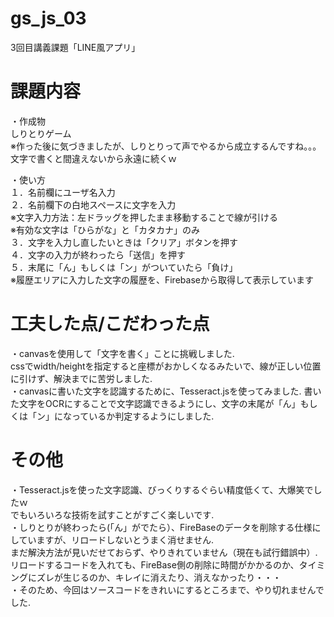 # gs_js_03
3回目講義課題「LINE風アプリ」

# 課題内容  
・作成物    
しりとりゲーム  
※作った後に気づきましたが、しりとりって声でやるから成立するんですね。。。  文字で書くと間違えないから永遠に続くｗ


・使い方  
１．名前欄にユーザ名入力  
２．名前欄下の白地スペースに文字を入力  
※文字入力方法：左ドラッグを押したまま移動することで線が引ける  
※有効な文字は「ひらがな」と「カタカナ」のみ  
３．文字を入力し直したいときは「クリア」ボタンを押す  
４．文字の入力が終わったら「送信」を押す  
５．末尾に「ん」もしくは「ン」がついていたら「負け」  
※履歴エリアに入力した文字の履歴を、Firebaseから取得して表示しています  


# 工夫した点/こだわった点  
・canvasを使用して「文字を書く」ことに挑戦しました.  
cssでwidth/heightを指定すると座標がおかしくなるみたいで、線が正しい位置に引けず、解決までに苦労しました.  
・canvasに書いた文字を認識するために、Tesseract.jsを使ってみました.
書いた文字をOCRにすることで文字認識できるようにし、文字の末尾が「ん」もしくは「ン」になっているか判定するようにしました.



# その他  
・Tesseract.jsを使った文字認識、びっくりするぐらい精度低くて、大爆笑でしたｗ  
でもいろいろな技術を試すことがすごく楽しいです.  
・しりとりが終わったら(「ん」がでたら）、FireBaseのデータを削除する仕様にしていますが、リロードしないとうまく消せません.  
まだ解決方法が見いだせておらず、やりきれていません（現在も試行錯誤中）.  
リロードするコードを入れても、FireBase側の削除に時間がかかるのか、タイミングにズレが生じるのか、キレイに消えたり、消えなかったり・・・  
・そのため、今回はソースコードをきれいにするところまで、やり切れませんでした.  
